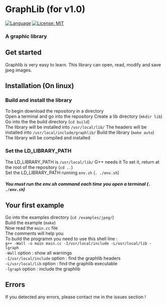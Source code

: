 # GraphLib (for v1.0)
[![Language](https://img.shields.io/badge/language-C%2B%2B11-green.svg)](https://isocpp.org)
[![License: MIT](https://img.shields.io/badge/License-MIT-yellow.svg)](https://opensource.org/licenses/MIT)
### A graphic library

## Get started
Graphlib is very easy to learn. This library can open, read, modify and save jpeg images.

## Installation (On linux)
### Build and install the library
To begin download the repository in a directory  
Open a terminal and go into the repository
Create a lib directory (`mkdir lib`)  
Go into the the build directory (`cd build`)  
The library will be installed into `/usr/local/lib/`
The headers will be installed into `/usr/local/include/graphlib/`
Build the library (`make auto`)  
The library will be compiled and installed  

### Set the LD_LIBRARY_PATH
The LD_LIBRARY_PATH is `/usr/local/lib/`
G++ needs it
To set it, return at the root of the repository (`cd ..`)  
Set the LD_LIBRARY_PATH running `env.sh` (`. ./env.sh`)  
##### You must run the env.sh command each time you open a terminal (`. ./env.sh`)

## Your first example
Go into the examples directory (`cd /examples/jpeg/`)  
Build the example (`make`)  
Now read the `main.cc` file  
The comments will help you  
To build the programm you need to use this shell line :  
`g++ -Wall -o main main.cc -I/usr/local/include -L/usr/local/lib -lgraph`  
`-Wall` option : show all warnings  
`-I/usr/local/include` option : find the graphlib headers  
`-L/usr/local/lib` option : find the graphlib executable  
`-lgraph` option : include the graphlib

## Errors
If you detected any errors, please contact me in the issues section !

